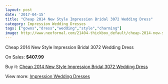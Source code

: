 ```yaml
---
layout: post
date: '2017-04-15'
title: "Cheap 2014 New Style Impression Bridal 3072 Wedding Dress"
category: Impression Wedding Dresses
tags: ["gowns","dress","wedding","style","charming"]
image: http://www.neoformal.com/21404-thickbox_default/cheap-2014-new-style-impression-bridal-3072-wedding-dress.jpg
---
```

Cheap 2014 New Style Impression Bridal 3072 Wedding Dress

On Sales: **$407.99**
<a href="https://www.neoformal.com/en/impression-wedding-dresses-2014/6945-cheap-2014-new-style-impression-bridal-3072-wedding-dress.html"><amp-img layout="responsive" width="600" height="600" src="//www.neoformal.com/21404-thickbox_default/cheap-2014-new-style-impression-bridal-3072-wedding-dress.jpg" alt="Cheap 2014 New Style Impression Bridal 3072 Wedding Dress 0" /></a>
<a href="https://www.neoformal.com/en/impression-wedding-dresses-2014/6945-cheap-2014-new-style-impression-bridal-3072-wedding-dress.html"><amp-img layout="responsive" width="600" height="600" src="//www.neoformal.com/21405-thickbox_default/cheap-2014-new-style-impression-bridal-3072-wedding-dress.jpg" alt="Cheap 2014 New Style Impression Bridal 3072 Wedding Dress 1" /></a>

Buy it: [Cheap 2014 New Style Impression Bridal 3072 Wedding Dress](https://www.neoformal.com/en/impression-wedding-dresses-2014/6945-cheap-2014-new-style-impression-bridal-3072-wedding-dress.html "Cheap 2014 New Style Impression Bridal 3072 Wedding Dress")

View more: [Impression Wedding Dresses](https://www.neoformal.com/en/105-impression-wedding-dresses-2014 "Impression Wedding Dresses")